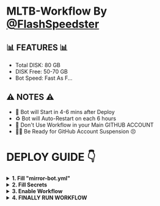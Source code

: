 # MLTB-Workflow By [@FlashSpeedster](https://Telegram.me/FlashSpeedster)

## 📊 FEATURES 📊
- Total DISK: 80 GB
- DISK Free: 50-70 GB
- Bot Speed: Fast As F...

## ⚠️ NOTES ⚠️

- 🤩 Bot will Start in 4-6 mins after Deploy
- ♻️ Bot will Auto-Restart on each 6 hours
- 🚫 Don't Use Workflow in your Main GITHUB ACCOUNT
- 👮‍♂️ Be Ready for GitHub Account Suspension 😣

# DEPLOY GUIDE 👇
<details>
  <summary><b>1. Fill "mirror-bot.yml"</b></summary>

```
GitHubMail: "your github email"
  GitHubName: "your github username" 
  Branch: "your mltb repo branch"
```
</details>

<details>
  <summary><b>2. Fill Secrets</b></summary>

(settings>secrets>actions)

- <b>GH_TOKEN</b> : ```ghp_xxxxxxxxxx```
[Generate Your TOKEN](https://github.com/settings/tokens)

- <b>REPO</b> : ```TheFlashSpeedster/MLTB-Repo```


- <b>GHUSER</b> : ```TheFlashSpeedster```
Your Github Username

- <b>GHMAIL</b> : ```example@gmail.com```
Your Github Email

</details>

<details>
  <summary><b>3. Enable Workflow</b></summary>

- Go To Settings > Actions > General 
- See "Action permission"
- Change it to "Allow all actions and reusable workflows"
- Click SAVE 
</details>

<details>
  <summary><b>4. FINALLY RUN WORKFLOW</b></summary>

- Go to Actions Tab
- Click on All Workflows
- Choose "MLTB-Workflow Deploy"
- Run Workflow (master)
</details>
